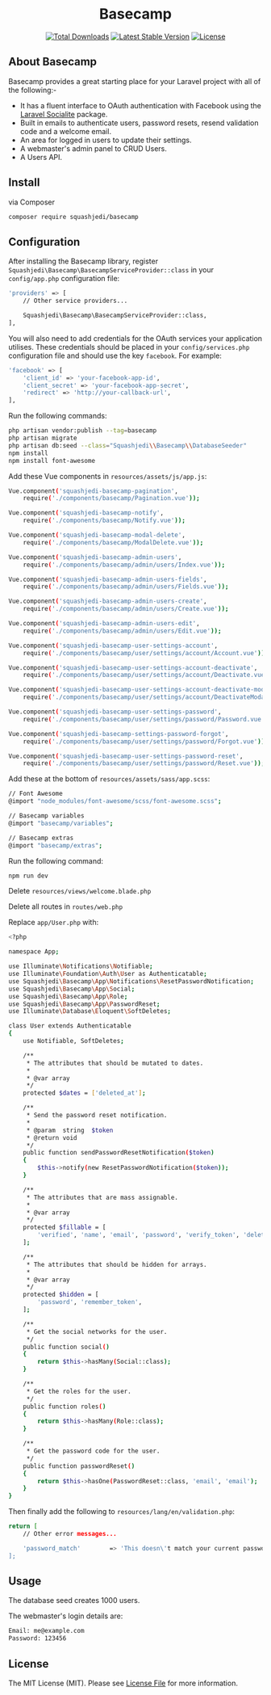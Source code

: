<h1 align="center">Basecamp</h1>

<p align="center">
<a href="https://packagist.org/packages/squashjedi/basecamp"><img src="https://poser.pugx.org/squashjedi/basecamp/d/total.svg" alt="Total Downloads"></a>
<a href="https://packagist.org/packages/squashjedi/basecamp"><img src="https://poser.pugx.org/squashjedi/basecamp/v/stable.svg" alt="Latest Stable Version"></a>
<a href="https://packagist.org/packages/squashjedi/basecamp"><img src="https://poser.pugx.org/squashjedi/basecamp/license.svg" alt="License"></a>
</p>

## About Basecamp

Basecamp provides a great starting place for your Laravel project with all of the following:-
* It has a fluent interface to OAuth authentication with Facebook using the [Laravel Socialite](https://github.com/laravel/socialite) package.
* Built in emails to authenticate users, password resets, resend validation code and a welcome email.
* An area for logged in users to update their settings.
* A webmaster's admin panel to CRUD Users.
* A Users API.

## Install

via Composer

``` bash
composer require squashjedi/basecamp
```

## Configuration

After installing the Basecamp library, register `Squashjedi\Basecamp\BasecampServiceProvider::class` in your `config/app.php` configuration file:

``` bash
'providers' => [
    // Other service providers...

    Squashjedi\Basecamp\BasecampServiceProvider::class,
],
```

You will also need to add credentials for the OAuth services your application utilises. These credentials should be placed in your `config/services.php` configuration file and should use the key `facebook`. For example:

``` bash
'facebook' => [
    'client_id' => 'your-facebook-app-id',
    'client_secret' => 'your-facebook-app-secret',
    'redirect' => 'http://your-callback-url',
],
```

Run the following commands:
``` bash
php artisan vendor:publish --tag=basecamp
php artisan migrate
php artisan db:seed --class="Squashjedi\\Basecamp\\DatabaseSeeder"
npm install
npm install font-awesome
```

Add these Vue components in `resources/assets/js/app.js`:
``` bash
Vue.component('squashjedi-basecamp-pagination',
    require('./components/basecamp/Pagination.vue'));

Vue.component('squashjedi-basecamp-notify',
    require('./components/basecamp/Notify.vue'));

Vue.component('squashjedi-basecamp-modal-delete',
    require('./components/basecamp/ModalDelete.vue'));

Vue.component('squashjedi-basecamp-admin-users',
    require('./components/basecamp/admin/users/Index.vue'));

Vue.component('squashjedi-basecamp-admin-users-fields',
    require('./components/basecamp/admin/users/Fields.vue'));

Vue.component('squashjedi-basecamp-admin-users-create',
    require('./components/basecamp/admin/users/Create.vue'));

Vue.component('squashjedi-basecamp-admin-users-edit',
    require('./components/basecamp/admin/users/Edit.vue'));

Vue.component('squashjedi-basecamp-user-settings-account',
    require('./components/basecamp/user/settings/account/Account.vue'));

Vue.component('squashjedi-basecamp-user-settings-account-deactivate',
    require('./components/basecamp/user/settings/account/Deactivate.vue'));

Vue.component('squashjedi-basecamp-user-settings-account-deactivate-modal',
    require('./components/basecamp/user/settings/account/DeactivateModal.vue'));

Vue.component('squashjedi-basecamp-user-settings-password',
    require('./components/basecamp/user/settings/password/Password.vue'));

Vue.component('squashjedi-basecamp-settings-password-forgot',
    require('./components/basecamp/user/settings/password/Forgot.vue'));

Vue.component('squashjedi-basecamp-user-settings-password-reset',
    require('./components/basecamp/user/settings/password/Reset.vue'));
```

Add these at the bottom of `resources/assets/sass/app.scss`:
``` bash
// Font Awesome
@import "node_modules/font-awesome/scss/font-awesome.scss";

// Basecamp variables
@import "basecamp/variables";

// Basecamp extras
@import "basecamp/extras";
```

Run the following command:
``` bash
npm run dev
```

Delete `resources/views/welcome.blade.php`

Delete all routes in `routes/web.php`

Replace `app/User.php` with:
``` bash
<?php

namespace App;

use Illuminate\Notifications\Notifiable;
use Illuminate\Foundation\Auth\User as Authenticatable;
use Squashjedi\Basecamp\App\Notifications\ResetPasswordNotification;
use Squashjedi\Basecamp\App\Social;
use Squashjedi\Basecamp\App\Role;
use Squashjedi\Basecamp\App\PasswordReset;
use Illuminate\Database\Eloquent\SoftDeletes;

class User extends Authenticatable
{
    use Notifiable, SoftDeletes;

    /**
     * The attributes that should be mutated to dates.
     *
     * @var array
     */
    protected $dates = ['deleted_at'];

    /**
     * Send the password reset notification.
     *
     * @param  string  $token
     * @return void
     */
    public function sendPasswordResetNotification($token)
    {
        $this->notify(new ResetPasswordNotification($token));
    }

    /**
     * The attributes that are mass assignable.
     *
     * @var array
     */
    protected $fillable = [
        'verified', 'name', 'email', 'password', 'verify_token', 'deleted_at'
    ];

    /**
     * The attributes that should be hidden for arrays.
     *
     * @var array
     */
    protected $hidden = [
        'password', 'remember_token',
    ];

    /**
     * Get the social networks for the user.
     */
    public function social()
    {
        return $this->hasMany(Social::class);
    }

    /**
     * Get the roles for the user.
     */
    public function roles()
    {
        return $this->hasMany(Role::class);
    }

    /**
     * Get the password code for the user.
     */
    public function passwordReset()
    {
        return $this->hasOne(PasswordReset::class, 'email', 'email');
    }
}
```

Then finally add the following to `resources/lang/en/validation.php`:
``` bash
return [
    // Other error messages...

    'password_match'        => 'This doesn\'t match your current password',
];
```

## Usage

The database seed creates 1000 users.

The webmaster's login details are:
``` bash
Email: me@example.com
Password: 123456
```

## License

The MIT License (MIT). Please see [License File](LICENSE.md) for more information.